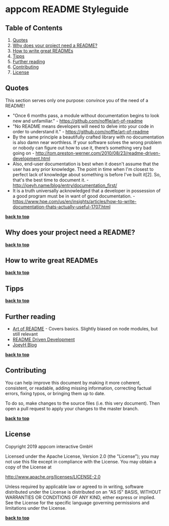 # appcom README Styleguide

## Table of Contents

1. [Quotes](#quotes)
1. [Why does your project need a README?](#why-does-your-project-need-a-readme?)
1. [How to write great READMEs](#how-to-write-great-readmes)
1. [Tipps](#tipps)
1. [Further reading](#further-reading) 
1. [Contributing](#contributing)
1. [License](#license) 

## Quotes
This section serves only one purpose: convince you of the need of a README! 

* "Once 6 months pass, a module without documentation begins to look new and unfamiliar." - https://github.com/noffle/art-of-readme
* "No README means developers will need to delve into your code in order to understand it." - https://github.com/noffle/art-of-readme
* By the same principle a beautifully crafted library with no documentation is also damn near worthless. If your software solves the wrong problem or nobody can figure out how to use it, there’s something very bad going on - http://tom.preston-werner.com/2010/08/23/readme-driven-development.html
* Also, end-user documentation is best when it doesn't assume that the user has any prior knowledge. The point in time when I'm closest to perfect lack of knowledge about something is before I've built it[2]. So, that's the best time to document it. - http://joeyh.name/blog/entry/documentation_first/
* It is a truth universally acknowledged that a developer in possession of a good program must be in want of good documentation. - https://www.hpe.com/us/en/insights/articles/how-to-write-documentation-thats-actually-useful-1707.html

**[back to top](#table-of-contents)**

## Why does your project need a README?

**[back to top](#table-of-contents)**

## How to write great READMEs

**[back to top](#table-of-contents)**

## Tipps

**[back to top](#table-of-contents)**

## Further reading
* [Art of README](https://github.com/noffle/art-of-readme) - Covers basics. Slightly biased on node modules, but still relevant
* [README Driven Development](http://tom.preston-werner.com/2010/08/23/readme-driven-development.html)
* [JoeyH Blog](http://joeyh.name/blog/entry/documentation_first/)

**[back to top](#table-of-contents)**

## Contributing

You can help improve this document by making it more coherent, consistent, or readable, adding missing information, correcting factual errors, fixing typos, or bringing them up to date.

To do so, make changes to the source files (i.e. this very document). Then open a pull request to apply your changes to the master branch.

**[back to top](#table-of-contents)**

## License

Copyright 2019 appcom interactive GmbH

Licensed under the Apache License, Version 2.0 (the "License");
you may not use this file except in compliance with the License.
You may obtain a copy of the License at

   http://www.apache.org/licenses/LICENSE-2.0

Unless required by applicable law or agreed to in writing, software
distributed under the License is distributed on an "AS IS" BASIS,
WITHOUT WARRANTIES OR CONDITIONS OF ANY KIND, either express or implied.
See the License for the specific language governing permissions and
limitations under the License.

**[back to top](#table-of-contents)**
